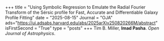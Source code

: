 +++
title = "Using Symbolic Regression to Emulate the Radial Fourier Transform of the Sérsic profile for Fast, Accurate and Differentiable Galaxy Profile Fitting"
date = "2025-08-15"
Journal = "OJA" 
ads="https://ui.adsabs.harvard.edu/abs/2025arXiv250820266M/abstract"
isFirstSecond = "True"
type = "posts"
+++
Tim B. Miller, **Imad Pasha**. *Open Journal of Astrophysics*.

<!--more-->